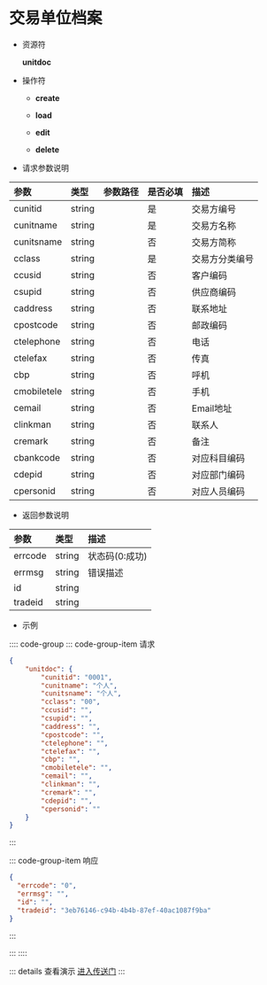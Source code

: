 # 交易单位档案

- 资源符

  **unitdoc**
  
- 操作符

  - **create** <Badge type="tip" text="v1" vertical="top" />

  - **load** <Badge type="tip" text="v2" vertical="top" />

  - **edit** <Badge type="tip" text="v2" vertical="top" />

  - **delete** <Badge type="tip" text="v2" vertical="top" />

- 请求参数说明

|参数				|类型	|参数路径	|是否必填	|描述					|
|:-					|:-		|:-			|:-			|:-						|
|cunitid			|string |			|是			|交易方编号				|
|cunitname			|string |			|是			|交易方名称				|
|cunitsname			|string |			|否			|交易方简称				|
|cclass				|string |			|是			|交易方分类编号			|
|ccusid				|string |			|否			|客户编码				|
|csupid				|string |			|否			|供应商编码				|
|caddress			|string |			|否			|联系地址				|
|cpostcode			|string |			|否			|邮政编码				|
|ctelephone			|string |			|否			|电话					|
|ctelefax			|string |			|否			|传真					|
|cbp				|string |			|否			|呼机					|
|cmobiletele		|string |			|否			|手机					|
|cemail				|string |			|否			|Email地址				|
|clinkman			|string |			|否			|联系人					|
|cremark			|string |			|否			|备注					|
|cbankcode			|string |			|否			|对应科目编码				|
|cdepid				|string |			|否			|对应部门编码				|
|cpersonid			|string |			|否			|对应人员编码				|

- 返回参数说明

|参数   |类型     |描述           |
|:-     |:-       |:-            |
|errcode|string   |状态码(0:成功) |
|errmsg |string   |错误描述       |
|id     |string   |               |
|tradeid|string   |               |

- 示例

:::: code-group
::: code-group-item 请求

```json
{
    "unitdoc": {
        "cunitid": "0001",
        "cunitname": "个人",
        "cunitsname": "个人",
        "cclass": "00",
        "ccusid": "",
        "csupid": "",
        "caddress": "",
        "cpostcode": "",
        "ctelephone": "",
        "ctelefax": "",
        "cbp": "",
        "cmobiletele": "",
        "cemail": "",
        "clinkman": "",
        "cremark": "",
        "cdepid": "",
        "cpersonid": ""
    }
}
```

:::

::: code-group-item 响应

```json
{
  "errcode": "0",
  "errmsg": "",
  "id": "",
  "tradeid": "3eb76146-c94b-4b4b-87ef-40ac1087f9ba"
}
```

:::

:::
::::

::: details 查看演示
[进入传送门](/images/erp/gif/unitdoc.gif)
:::